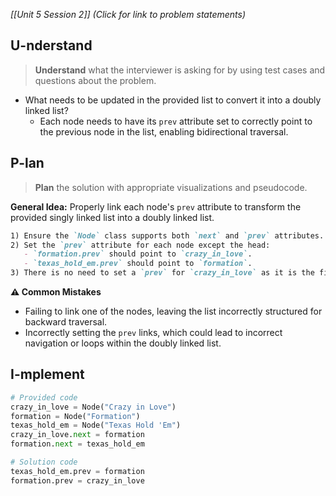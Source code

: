 *[[Unit 5 Session 2]] (Click for link to problem statements)*

## U-nderstand
 
> **Understand** what the interviewer is asking for by using test cases and questions about the problem.

- What needs to be updated in the provided list to convert it into a doubly linked list?
  - Each node needs to have its `prev` attribute set to correctly point to the previous node in the list, enabling bidirectional traversal.

## P-lan

> **Plan** the solution with appropriate visualizations and pseudocode.

**General Idea:** Properly link each node's `prev` attribute to transform the provided singly linked list into a doubly linked list.

```markdown
1) Ensure the `Node` class supports both `next` and `prev` attributes.
2) Set the `prev` attribute for each node except the head:
   - `formation.prev` should point to `crazy_in_love`.
   - `texas_hold_em.prev` should point to `formation`.
3) There is no need to set a `prev` for `crazy_in_love` as it is the first node.
```

**⚠️ Common Mistakes**

- Failing to link one of the nodes, leaving the list incorrectly structured for backward traversal.
- Incorrectly setting the `prev` links, which could lead to incorrect navigation or loops within the doubly linked list.

## I-mplement

```python
# Provided code
crazy_in_love = Node("Crazy in Love")
formation = Node("Formation")
texas_hold_em = Node("Texas Hold 'Em")
crazy_in_love.next = formation
formation.next = texas_hold_em

# Solution code
texas_hold_em.prev = formation
formation.prev = crazy_in_love
```